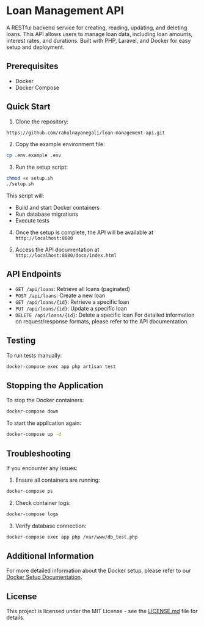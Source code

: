 # Loan Management API

A RESTful backend service for creating, reading, updating, and deleting loans. This API allows users to manage loan data, including loan amounts, interest rates, and durations. Built with PHP, Laravel, and Docker for easy setup and deployment.

## Prerequisites

- Docker
- Docker Compose

## Quick Start

1. Clone the repository:

``` bash
https://github.com/rahulnayanegali/loan-management-api.git
```

2. Copy the example environment file:
``` bash
cp .env.example .env
```


3. Run the setup script:
``` bash
chmod +x setup.sh
./setup.sh
```
This script will:
- Build and start Docker containers
- Run database migrations
- Execute tests

4. Once the setup is complete, the API will be available at `http://localhost:8080`

5. Access the API documentation at `http://localhost:8080/docs/index.html`  
## API Endpoints

- `GET /api/loans`: Retrieve all loans (paginated)
- `POST /api/loans`: Create a new loan
- `GET /api/loans/{id}`: Retrieve a specific loan
- `PUT /api/loans/{id}`: Update a specific loan
- `DELETE /api/loans/{id}`: Delete a specific loan
For detailed information on request/response formats, please refer to the API documentation.

## Testing

To run tests manually:
``` bash
docker-compose exec app php artisan test
```

## Stopping the Application

To stop the Docker containers:
``` bash 
docker-compose down
```

To start the application again:
``` bash 
docker-compose up -d
```


## Troubleshooting

If you encounter any issues:

1. Ensure all containers are running:
``` bash
docker-compose ps
```

2. Check container logs:
``` bash
docker-compose logs
```


3. Verify database connection:
``` bash
docker-compose exec app php /var/www/db_test.php
```

## Additional Information

For more detailed information about the Docker setup, please refer to our [Docker Setup Documentation](docker/DOCKER_SETUP.md).


## License

This project is licensed under the MIT License - see the [LICENSE.md](LICENSE.md) file for details.
